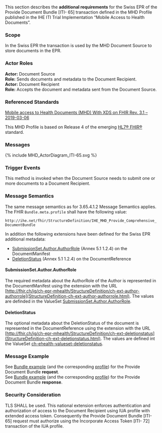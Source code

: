 This section describes the **additional requirements** for the Swiss EPR of the Provide Document Bundle [ITI-
65] transaction defined in the MHD Profile published in the IHE ITI Trial Implementation “Mobile Access to
Health Documents”.

### Scope

In the Swiss EPR the transaction is used by the MHD Document Source to store documents in the EPR.

### Actor Roles

**Actor:** Document Source   
**Role:** Sends documents and metadata to the Document Recipient.   
**Actor:** Document Recipient   
**Role:** Accepts the document and metadata sent from the Document Source.   

### Referenced Standards

[Mobile access to Health Documents (MHD) With XDS on FHIR Rev. 3.1 – 2019-03-06](https://www.ihe.net/uploadedFiles/Documents/ITI/IHE_ITI_Suppl_MHD.pdf)   

This MHD Profile is based on Release 4 of the emerging [HL7® FHIR®](https://www.hl7.org/fhir/index.html) standard.

### Messages

{% include MHD_ActorDiagram_ITI-65.svg %}

### Trigger Events

This method is invoked when the Document Source needs to submit one or more documents to a Document
Recipient.

### Message Semantics
The same message semantics as for 3.65.4.1.2 Message Semantics applies. The FHIR `Bundle.meta.profile` shall have the following value:   

`http://ihe.net/fhir/StructureDefinition/IHE_MHD_Provide_Comprehensive_DocumentBundle`

In addition the following extensions have been defined for the Swiss EPR additional metadata:

* [SubmissionSet.Author.AuthorRole](#submissionsetauthorauthorrole) (Annex 5.1 1.2.4) on the DocumentManifest
* [DeletionStatus](#deletionstatus) (Annex 5.1 1.2.4) on the DocumentReference

#### SubmissionSet.Author.AuthorRole   
The required metadata about the AuthorRole of the Author is represented in the DocumentManifest using the extension with the URL [http://fhir.ch/ig/ch-epr-mhealth/StructureDefinition/ch-ext-author-authorrole](StructureDefinition-ch-ext-author-authorrole.html). The values are definded in the ValueSet [SubmissionSet.Author.AuthorRole](http://fhir.ch/ig/ch-epr-term/ValueSet/SubmissionSet.Author.AuthorRole).

#### DeletionStatus   
The optional metadata about the DeletionStatus of the document is represented in the DocumentReference using the extension with the URL [http://fhir.ch/ig/ch-epr-mhealth/StructureDefinition/ch-ext-deletionstatus](StructureDefinition-ch-ext-deletionstatus.html). The values are defined int the ValueSet [ch-ehealth-valueset-deletionstatus](ValueSet-ch-ehealth-valueset-deletionstatus.html).


### Message Example

See [Bundle example](Bundle-2-7-BundleProvideDocument.html) (and the corresponding [profile](StructureDefinition-ch-mhd-providedocumentbundle-comprehensive.html)) for the Provide Document Bundle **request**.   
See [Bundle example](Bundle-2-7-BundleProvideDocument-Response.html) (and the corresponding [profile](StructureDefinition-ch-mhd-providedocumentbundle-comprehensive-response.html)) for the Provide Document Bundle **response**.

### Security Consideration

TLS SHALL be used. This national extension enforces authentication and authorization of access to the
Document Recipient using IUA profile with extended access token. Consequently
the Provide Document Bundle [ITI-65] request must authorize using the Incorporate Access Token [ITI-
72] transaction of the IUA profile.